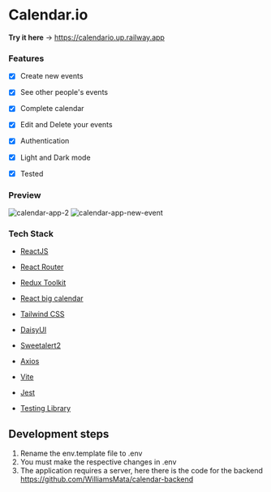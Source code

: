 # Calendar.io

**Try it here** -> https://calendario.up.railway.app

### Features

- [x] Create new events

- [x] See other people's events

- [x] Complete calendar

- [x] Edit and Delete your events

- [x] Authentication

- [x] Light and Dark mode

- [x] Tested

### Preview

<img src="https://i.ibb.co/sHHbKDY/calendar-app-2.png" alt="calendar-app-2">

<img src="https://i.ibb.co/kJVtY5k/calendar-app-new-event.png" alt="calendar-app-new-event">

### Tech Stack

- [ReactJS](https://reactjs.org/)

- [React Router](https://reactrouter.com/en/main)

- [Redux Toolkit](https://redux-toolkit.js.org/)

- [React big calendar](https://www.npmjs.com/package/react-big-calendar)

- [Tailwind CSS](https://tailwindcss.com/)

- [DaisyUI](https://daisyui.com/)

- [Sweetalert2](https://sweetalert2.github.io/)
- [Axios](https://axios-http.com/)

- [Vite](https://vitejs.dev/)

- [Jest](https://jestjs.io/)

- [Testing Library](https://testing-library.com/)

## Development steps

1. Rename the env.template file to .env
2. You must make the respective changes in .env
3. The application requires a server, here there is the code for the backend https://github.com/WilliamsMata/calendar-backend
